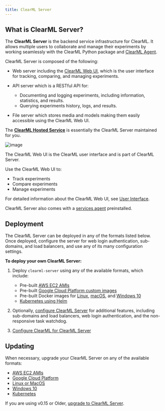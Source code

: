 ```yaml
---
title: ClearML Server
---
```


## What is ClearML Server? 
The **ClearML Server** is the backend service infrastructure for ClearML. It allows multiple users to collaborate and 
manage their experiments by working seamlessly with the ClearML Python package and [ClearML Agent](../clearml_agent.md). 

ClearML Server is composed of the following:
* Web server including the [ClearML Web UI](../webapp/webapp_overview.md), which is the user interface for tracking, comparing, and managing experiments.
* API server which is a RESTful API for:

    * Documenting and logging experiments, including information, statistics, and results.
    * Querying experiments history, logs, and results.

* File server which stores media and models making them easily accessible using the ClearML Web UI.

The [**ClearML Hosted Service**](https://app.clear.ml) is essentially the ClearML Server maintained for you.

![image](../img/ClearML_Server_Diagram.png)

The ClearML Web UI is the ClearML user interface and is part of ClearML Server.

Use the ClearML Web UI to:

* Track experiments
* Compare experiments
* Manage experiments

For detailed information about the ClearML Web UI, see [User Interface](../webapp/webapp_overview.md).

ClearML Server also comes with a [services agent](../clearml_agent.md#services-mode) preinstalled.

## Deployment

The ClearML Server can be deployed in any of the formats listed below. Once deployed, configure the server for web login 
authentication, sub-domains, and load balancers, and use any of its many configuration settings.

**To deploy your own ClearML Server:**

1. Deploy ``clearml-server`` using any of the available formats, which include:

    * Pre-built [AWS EC2 AMIs](clearml_server_aws_ec2_ami.md)
    * Pre-built [Google Cloud Platform custom images](clearml_server_gcp.md)
    * Pre-built Docker images for [Linux](clearml_server_linux_mac.md), [macOS](clearml_server_linux_mac.md), and 
      [Windows 10](clearml_server_win.md)
    * [Kubernetes using Helm](clearml_server_kubernetes_helm.md)

1. Optionally, [configure ClearML Server](clearml_server_config.md) for additional features, including sub-domains and load balancers, 
   web login authentication, and the non-responsive task watchdog.

1. [Configure ClearML for ClearML Server](clearml_config_for_clearml_server.md)

## Updating

When necessary, upgrade your ClearML Server on any of the available formats:
* [AWS EC2 AMIs](upgrade_server_aws_ec2_ami.md)
* [Google Cloud Platform](upgrade_server_gcp.md)
* [Linux or MacOS](upgrade_server_linux_mac.md)
* [Windows 10](upgrade_server_win.md)
* [Kubernetes](upgrade_server_kubernetes_helm.md)

If you are using v0.15 or Older, [upgrade to ClearML Server](clearml_server_es7_migration.md).
